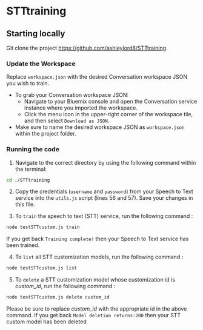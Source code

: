 # STTtraining

## Starting locally
Git clone the project https://github.com/ashleylord8/STTtraining.

### Update the Workspace
Replace `workspace.json` with the desired Conversation workspace JSON you wish to train.
  * To grab your Conversation workspace JSON:
    - Navigate to your Bluemix console and open the Conversation service instance where you imported the workspace.
    - Click the menu icon in the upper-right corner of the workspace tile, and then select `Download as JSON`.
  * Make sure to name the desired workspace JSON as `workspace.json` within the project folder.

### Running the code
1. Navigate to the correct directory by using the following command within the terminal:

  ```bash
  cd ./STTtraining
  ```
2. Copy the credentials (`username` and `password`) from your Speech to Text service into the `utils.js` script (lines 56 and 57). Save your changes in this file. 

3. To `train` the speech to text (STT) service, run the following command :

  ```bash
  node testSTTcustom.js train
  ```
If you get back `Training complete!` then your Speech to Text service has been trained.

4. To `list` all STT customization models, run the following command :

  ```bash
  node testSTTcustom.js list
  ```
5. To `delete` a STT customization model whose customization id is *custom_id*, run the following command :

  ```bash
  node testSTTcustom.js delete custom_id
  ```
Please be sure to replace *custom_id* with the appropriate id in the above command.
If you get back `Model deletion returns:200` then your STT custom model has been deleted
